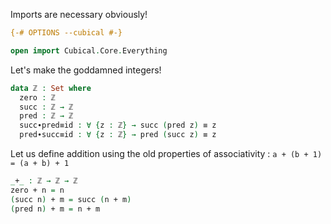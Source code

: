 Imports are necessary obviously!

```agda
{-# OPTIONS --cubical #-}

open import Cubical.Core.Everything
```

Let's make the goddamned integers!

```agda
data ℤ : Set where
  zero : ℤ
  succ : ℤ → ℤ
  pred : ℤ → ℤ
  succ∙pred≡id : ∀ {z : ℤ} → succ (pred z) ≡ z
  pred∙succ≡id : ∀ {z : ℤ} → pred (succ z) ≡ z
```

Let us define addition using the old properties of associativity : `a + (b + 1) = (a + b) + 1`

```agda
_+_ : ℤ → ℤ → ℤ
zero + n = n
(succ n) + m = succ (n + m)
(pred n) + m = n + m
```
